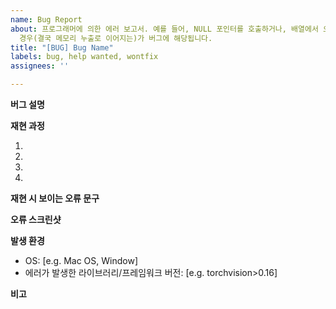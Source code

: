 ```yaml
---
name: Bug Report
about: 프로그래머에 의한 에러 보고서. 예를 들어, NULL 포인터를 호출하거나, 배열에서 오버플로우가 발생하거나, 할당된 메모리를 지우지 않은
  경우(결국 메모리 누출로 이어지는)가 버그에 해당됩니다.
title: "[BUG] Bug Name"
labels: bug, help wanted, wontfix
assignees: ''

---
```


**버그 설명**
<!--나타난 버그가 무엇인지 명확하고 간결하게 설명해주세요.-->

**재현 과정**
<!--
동작 재현 단계
1. '...'로 이동합니다.
2. '....'를 클릭합니다.
3. '....'까지 아래로 스크롤합니다.
4. 오류 보기
-->
1.
2.
3.
4.

**재현 시 보이는 오류 문구**
<!--예: [ModuleNotFoundError: No module named 'pkg_resources']-->

**오류 스크린샷**
<!--해당되는 경우 문제를 설명하는 데 도움이 되는 스크린샷을 추가해주세요.-->

**발생 환경**
 - OS: [e.g. Mac OS, Window]
 - 에러가 발생한 라이브러리/프레임워크 버전: [e.g. torchvision>0.16]

**비고**
<!--추가 설명이 필요한 경우 해당 란에 작성해주세요.-->

